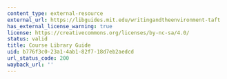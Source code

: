 ```yaml
---
content_type: external-resource
external_url: https://libguides.mit.edu/writingandtheenvironment-taft
has_external_license_warning: true
license: https://creativecommons.org/licenses/by-nc-sa/4.0/
status: valid
title: Course Library Guide
uid: b776f3c0-23a1-4ab1-82f7-18d7eb2aedcd
url_status_code: 200
wayback_url: ''
---
```

